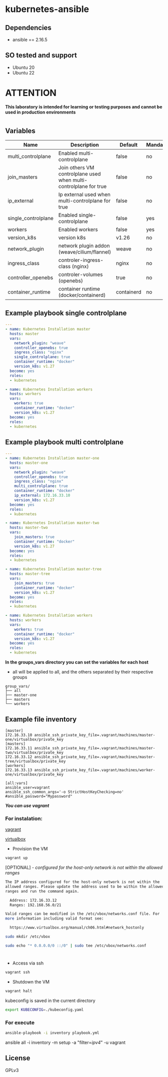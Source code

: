 # kubernetes-ansible

## Dependencies

- ansible == 2.16.5

## SO tested and support

- Ubuntu 20
- Ubuntu 22

#
# ATTENTION

**This laboratory is intended for learning or testing purposes and cannot be used in production environments**
#

## Variables

| Name | Description | Default | Mandatory 
|------|-----------|---------|------------|
| multi_controlplane | Enabled multi-controlplane  | false | no
| join_masters | Join others VM controlplane used when multi-controlplane for true | false | no
| ip_external | Ip external used when multi-controlplane for true | false | no
| single_controlplane | Enabled single-controlplane  | false | yes
| workers | Enabled workers  | false | yes
| version_k8s | version k8s | v1.26 | no
| network_plugin | network plugin addon (weave/cilium/flannel)  | weave | no
| ingress_class | controler-ingress-class (nginx)  | nginx | no
| controller_openebs | controler-volumes (openebs)  | true | no
| container_runtime | container runtime (docker/containerd) | containerd | no

## Example playbook single controlplane

```yaml
---
- name: Kubernetes Installation master
  hosts: master
  vars:
    network_plugin: "weave"
    controller_openebs: true
    ingress_class: "nginx"
    single_controlplane: true
    container_runtime: "docker"
    version_k8s: v1.27
  become: yes
  roles:
  - kubernetes  

- name: Kubernetes Installation workers
  hosts: workers
  vars:
    workers: true
    container_runtime: "docker"
    version_k8s: v1.27
  become: yes
  roles:
  - kubernetes  
```

## Example playbook multi controlplane

```yaml
---
- name: Kubernetes Installation master-one
  hosts: master-one
  vars:
    network_plugin: "weave"
    controller_openebs: true
    ingress_class: "nginx"
    multi_controlplane: true
    container_runtime: "docker"
    ip_external: 172.16.33.10
    version_k8s: v1.27
  become: yes
  roles:
  - kubernetes  

- name: Kubernetes Installation master-two
  hosts: master-two
  vars:
    join_masters: true
    container_runtime: "docker"
    version_k8s: v1.27
  become: yes
  roles:
  - kubernetes 

- name: Kubernetes Installation master-tree
  hosts: master-tree
  vars:
    join_masters: true
    container_runtime: "docker"
    version_k8s: v1.27
  become: yes
  roles:
  - kubernetes 

- name: Kubernetes Installation workers
  hosts: workers
  vars:
    workers: true
    container_runtime: "docker"
    version_k8s: v1.27
  become: yes
  roles:
  - kubernetes  
```

**In the groups_vars directory you can set the variables for each host**

 - all will be applied to all, and the others separated by their respective groups

```shell
group_vars/
├── all
├── master-one
├── masters
└── workers
```

## Example file inventory

```shell
[master]
172.16.33.10 ansible_ssh_private_key_file=.vagrant/machines/master-one/virtualbox/private_key 
[masters]
172.16.33.11 ansible_ssh_private_key_file=.vagrant/machines/master-two/virtualbox/private_key 
172.16.33.12 ansible_ssh_private_key_file=.vagrant/machines/master-tree/virtualbox/private_key 
[workers]
172.16.33.13 ansible_ssh_private_key_file=.vagrant/machines/worker-one/virtualbox/private_key 

[all:vars]
ansible_user=vagrant
ansible_ssh_common_args='-o StrictHostKeyChecking=no'
#ansible_password="Mypassword"

```

***You can use vagrant***

### For instalation:

 [vagrant](https://www.vagrantup.com/downloads)

 [virtualbox](https://www.virtualbox.org/wiki/Downloads)

- Provision the VM

```bash
vagrant up 
```

[OPTIONAL] - *configured for the host-only network is not within the allowed ranges*

```bash
The IP address configured for the host-only network is not within the
allowed ranges. Please update the address used to be within the allowed
ranges and run the command again.

  Address: 172.16.33.12
  Ranges: 192.168.56.0/21

Valid ranges can be modified in the /etc/vbox/networks.conf file. For
more information including valid format see:

  https://www.virtualbox.org/manual/ch06.html#network_hostonly
```
```bash
sudo mkdir /etc/vbox
```
```bash
sudo echo "* 0.0.0.0/0 ::/0" | sudo tee /etc/vbox/networks.conf
```
#
- Access via ssh

```bash
vagrant ssh
```
- Shutdown the VM

```bash
vagrant halt
``` 

kubeconfig is saved in the current directory

```bash
export KUBECONFIG=./kubeconfig.yaml
```

### For execute

```bash
ansible-playbook -i inventory playbook.yml
```

ansible all -i inventory -m setup -a "filter=*ipv4*" -u vagrant

## License

GPLv3
